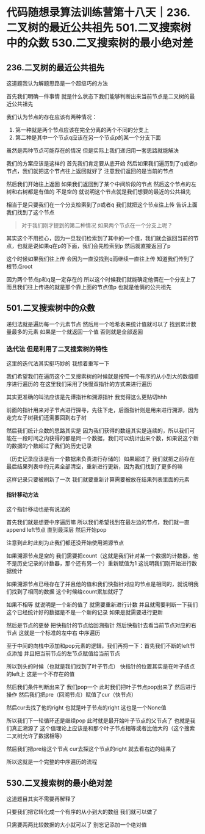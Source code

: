 # 代码随想录算法训练营第十八天｜236.二叉树的最近公共祖先 501.二叉搜索树中的众数 530.二叉搜索树的最小绝对差



## 236.二叉树的最近公共祖先

这道题我认为解题思路是一个超级巧的方法

首先我们明确一件事情 就是什么状态下我们能够判断出来当前节点是二叉树的最近公共祖先

我们认为节点的存在应该有两种情况：

1. 第一种就是两个节点应该在完全分离的两个不同的分支上
2. 第二种是其中一个节点q应该在另一个节点p的某一个分支下面


虽然是两种节点可能存在的情况 但是实际上我们递归用一套思路就能解决


我们的方案应该是这样的 首先我们肯定要从底开始 然后如果我们遍历到了q或者p节点，我们就把这个节点往上返回就好了 注意我们返回的是当前的节点

然后我们开始往上返回 如果我们返回到了某个中间阶段的节点 然后这个节点的左树和右树都是有值的 不是空的 就说明这个节点就是我们想要的最近的公共祖先

相当于是只要我们在一个分支检索到了p或者q 我们就把这个节点往上传 告诉上面我们找到了这个节点

> 对于我们刚才提到的第二种情况 如果两个节点在一个分支上呢？

其实这个不用担心，因为一旦我们检索到了其中的一个值，我们就会返回当前的节点，也就是说如果q在p的下面，我们会先检索到p 然后就直接返回了p

这个时候如果我们往上传 会因为一直没找到q而继续一直往上传 知道我们传到了根节点root

因为两个节点p和q是一定存在的 所以这个时候我们就能确定他俩在一个分支上了 而且我们往上传递的就是那个靠上面的节点值p 也就是他俩的公共祖先



## 501.二叉搜索树中的众数

递归法就是遍历每一个元素节点 然后用一个哈希表来统计值就可以了 找到累计数量最多的元素 如果是一个就返回一个值 否则就是全部返回


### 迭代法 但是利用了二叉搜索树的特性

这里的迭代法其实挺巧妙的 我想着重写一下

我们希望我们在遍历这个二叉搜索树的时候就是按照一个有序的从小到大的数组顺序进行遍历的 在这里我们采用了快慢双指针的方式来进行遍历

其实更准确的叫法应该是先谭指针和溯源指针 我觉得这么更贴切hhh

前面的指针用来对子节点进行探寻，先往下走，后面指针则是用来进行溯源，因为走完左子树我们还需要回到右子树

然后我们统计众数的思路其实是 因为我们获得的数组其实是连续的，所以我们可能在一段时间之内获得的都是同一个数据，我们可以统计出来个数，如果说这个新的数据的个数超过了我们的历史记录

（历史记录应该是有一个数据来负责进行存储的）如果超过了 我们就把之前存在最后结果列表中的元素全部清空，重新进行更新，因为我们找到了更多的嘛

这样记录只要被刷新了一次 我们就要重新计算需要被放在结果列表里面的元素

#### 指针移动方法

这个指针移动也是有说法的

首先我们就是想要中序遍历嘛 所以我们希望找到在最左边的节点，我们就一直append left节点 直到最深层 然后开始pop

注意到此时此刻为止我们都还没开始使用溯源节点

如果溯源节点是空的 我们需要把count（这就是我们针对某一个数据的计数器，他不是历史记录的计数器，那个还有另一个）重新赋值为1 这说明我们刚开始进行数据统计

如果溯源节点已经存在了并且他的值和我们快指针对应的节点是相同的，就说明我们找到了相同的数据 这个时候给count累加就好了

如果不相等 就说明是一个新的值了 就需要重新进行计数 并且就需要判断一下我们这个已经统计好的数据是不是一个新的记录 如果是就需要进行更新

然后是节点的更替 把快指针的节点给回溯指针 然后快指针去看当前节点对应的右节点 这就是一个标准的左中右 中序遍历

至于中间的向栈中添加和pop元素的逻辑，我们再捋一下：首先我们不断的left节点添加 并且把当前节点的左节点赋值给当前节点

所以到头的时候（也就是我们找到了叶子节点） 快指针的位置其实是在叶子结点的left上 这是一个不存在的值

然后我们条件判断出来了 我们pop一个 此时我们把叶子节点pop出来了 然后进行操作 然后我们把pre（回溯节点）赋值了cur（快节点）

然后cur去找了他的right 也就是叶子节点的right 这也是一个None值

所以我们下一轮循环还是继续pop 此时就是最开始叶子节点的父节点了 也就是我们真正溯源了 这个值理论上应该是和那个叶子节点相等或者比他大的（这个搜索二叉树允许了数据相等）

然后我们把pre给这个节点 cur去探这个节点的right 就去看右边的结果了

所以这就是一个完整的中序遍历的流程




## 530.二叉搜索树的最小绝对差

这道题目其实不需要再解释了

只要我们把它转化成一个有序的从小到大的数组 我们就可以做了


只需要两两比较数据的大小就可以了 别忘记添加一个绝对值

